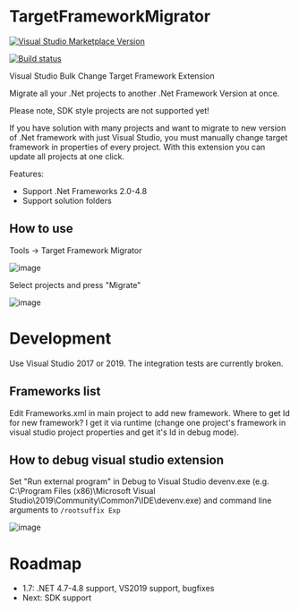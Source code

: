 TargetFrameworkMigrator
=======================

[![Visual Studio Marketplace Version](https://vsmarketplacebadge.apphb.com/version/PavelSamokha.TargetFrameworkMigrator.svg)](https://marketplace.visualstudio.com/items?itemName=PavelSamokha.TargetFrameworkMigrator)

[![Build status](https://ci.appveyor.com/api/projects/status/asrqt7urcujs06lp/branch/master?svg=true)](https://ci.appveyor.com/project/304NotModified/targetframeworkmigrator/branch/master)


Visual Studio Bulk Change Target Framework Extension

Migrate all your .Net projects to another .Net Framework Version at once.

Please note, SDK style projects are not supported yet!

If you have solution with many projects and want to migrate to new version of .Net framework with just Visual Studio, you must manually change  target framework in properties of every project. With this extension you can update all projects at one click.

Features:

* Support .Net Frameworks 2.0-4.8
* Support solution folders 


## How to use

Tools -> Target Framework Migrator

![image](https://user-images.githubusercontent.com/5808377/71218148-bdb45a00-22c0-11ea-9347-13d37c299b7d.png)

Select projects and press "Migrate"

![image](https://user-images.githubusercontent.com/5808377/71218330-5ea31500-22c1-11ea-8aa8-de62af5ca6c4.png)


Development
===================

Use Visual Studio 2017 or 2019. The integration tests are currently broken.

Frameworks list
-------------------

Edit Frameworks.xml in main project to add new framework.
Where to get Id for new framework? I get it via runtime (change one project's framework in visual studio project properties and get it's Id in debug mode).

How to debug visual studio extension
------------------------------------

Set "Run external program" in Debug to Visual Studio devenv.exe (e.g. C:\Program Files (x86)\Microsoft Visual Studio\2019\Community\Common7\IDE\\devenv.exe) and command line arguments to `/rootsuffix Exp`

![image](https://user-images.githubusercontent.com/5808377/71218359-81352e00-22c1-11ea-8843-4661c57f3442.png)


Roadmap
=================

- 1.7: .NET 4.7-4.8 support, VS2019 support, bugfixes
- Next: SDK support
